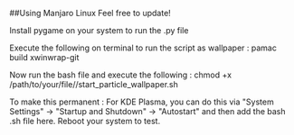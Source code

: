 ##Using Manjaro Linux
Feel free to update!

Install pygame on your system to run the .py file 

Execute the following on terminal to run the script as wallpaper :
pamac build xwinwrap-git   

Now run the bash file and execute the following : 
chmod +x /path/to/your/file//start_particle_wallpaper.sh


To make this permanent : 
For KDE Plasma, you can do this via "System Settings" -> "Startup and Shutdown" -> "Autostart" and then add the bash .sh file here.
Reboot your system to test. 
